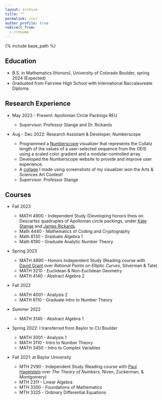 ```yaml
---
layout: archive
title: ""
permalink: /cv/
author_profile: true
redirect_from:
  - /resume
---
```


{% include base_path %}

## Education
* B.S. in Mathematics (Honors), University of Colorado Boulder, spring 2024 (Expected)
* Graduated from Fairview High School with International Baccalaureate Diploma

## Research Experience
* May 2023 - Present: Apollonian Circle Packings REU
  * Supervisor: Professor Stange and Dr. Rickards

* Aug - Dec 2022: Research Assistant & Developer, Numberscope
  * Programmed a <a href="https://numberscope.colorado.edu">Numberscope</a> visualizer that represents the Collatz length of the values of a user-selected sequence from the OEIS using a scaled color gradient and a modular-controlled array.
  * Developed the Numberscope website to provide and improve user experience.
  * A [collage](/files/CollatzHD.jpg) I made using screenshots of my visualizer won the Arts & Sciences Art Contest!
  * Supervisor: Professor Stange
  
## Courses
* Fall 2023
  * MATH 4900 - Independent Study (Developing honors theis on Descartes quadruples of Apollonian circle packings, under <a href="https://math.katestange.net">Kate Stange</a> and <a href="https://math.colorado.edu/~jari2770">James Rickards</a>.
  * Math 4440 - Mathematics of Coding and Cryptography
  * Math 6130 - Graduate Algebra 1
  * Math 6190 - Graduate Analytic Number Theory

* Spring 2023
  * MATH 4890 - Honors Independent Study (Reading course with <a href="https://www.colorado.edu/math/david-grant">David Grant</a> over _Rational Points on Elliptic Curves_, Silverman & Tate) 
  * MATH 3210 - Euclidean & Non-Euclidean Geometry
  * MATH 4140 - Abstract Algebra 2 

* Fall 2022
  * MATH 4001 - Analysis 2
  * MATH 6110 - Graduate Intro to Number Theory

* Summer 2022
  * MATH 3140 - Abstract Algebra 1
 
* Spring 2022: I transferred from Baylor to CU Boulder
  * MATH 3001 - Analysis 1
  * MATH 3110 - Intro to Number Theory
  * MATH 3450 - Intro to Complex Variables 

* Fall 2021: at Baylor University
  * MTH 2V90 - Independent Study (Reading course with <a href="https://www.baylor.edu/math/index.php?id=54007">Paul Hagelstein</a> over _The Theory of Numbers_, Niven, Zuckerman, & Montgomery) 
  * MTH 2311 - Linear Algebra
  * MTH 3300 - Foundations of Mathematics 
  * MTH 3325 - Ordinary Differential Equations
